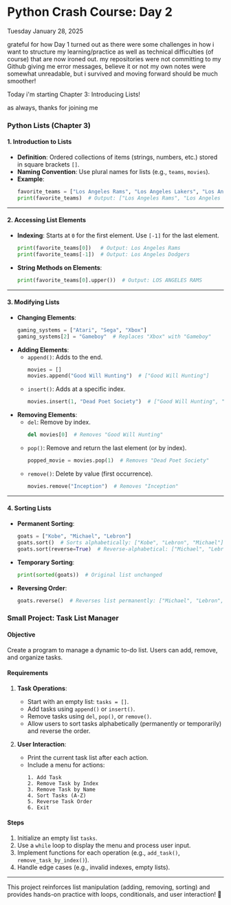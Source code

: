 # Python Crash Course: Day 2
Tuesday January 28, 2025 

grateful for how Day 1 turned out as there were some challenges in how i want to structure my learning/practice as well as technical difficulties (of course) that are now ironed out. my repositories were not committing to my Github giving me error messages, believe it or not my own notes were somewhat unreadable, but i survived and moving forward should be much smoother! 

Today i'm starting Chapter 3: Introducing Lists!

as always, thanks for joining me 

### Python Lists (Chapter 3)

#### **1. Introduction to Lists**
- **Definition**: Ordered collections of items (strings, numbers, etc.) stored in square brackets `[]`.
- **Naming Convention**: Use plural names for lists (e.g., `teams`, `movies`).
- **Example**:
  ```python
  favorite_teams = ["Los Angeles Rams", "Los Angeles Lakers", "Los Angeles Dodgers"]
  print(favorite_teams)  # Output: ["Los Angeles Rams", "Los Angeles Lakers", "Los Angeles Dodgers"]
  ```

---

#### **2. Accessing List Elements**
- **Indexing**: Starts at `0` for the first element. Use `[-1]` for the last element.
  ```python
  print(favorite_teams[0])   # Output: Los Angeles Rams
  print(favorite_teams[-1])  # Output: Los Angeles Dodgers
  ```
- **String Methods on Elements**:
  ```python
  print(favorite_teams[0].upper())  # Output: LOS ANGELES RAMS
  ```

---

#### **3. Modifying Lists**
- **Changing Elements**:
  ```python
  gaming_systems = ["Atari", "Sega", "Xbox"]
  gaming_systems[2] = "Gameboy"  # Replaces "Xbox" with "Gameboy"
  ```
- **Adding Elements**:
  - `append()`: Adds to the end.
    ```python
    movies = []
    movies.append("Good Will Hunting")  # ["Good Will Hunting"]
    ```
  - `insert()`: Adds at a specific index.
    ```python
    movies.insert(1, "Dead Poet Society")  # ["Good Will Hunting", "Dead Poet Society"]
    ```
- **Removing Elements**:
  - `del`: Remove by index.
    ```python
    del movies[0]  # Removes "Good Will Hunting"
    ```
  - `pop()`: Remove and return the last element (or by index).
    ```python
    popped_movie = movies.pop(1)  # Removes "Dead Poet Society"
    ```
  - `remove()`: Delete by value (first occurrence).
    ```python
    movies.remove("Inception")  # Removes "Inception"
    ```

---

#### **4. Sorting Lists**
- **Permanent Sorting**:
  ```python
  goats = ["Kobe", "Michael", "Lebron"]
  goats.sort()  # Sorts alphabetically: ["Kobe", "Lebron", "Michael"]
  goats.sort(reverse=True)  # Reverse-alphabetical: ["Michael", "Lebron", "Kobe"]
  ```
- **Temporary Sorting**:
  ```python
  print(sorted(goats))  # Original list unchanged
  ```
- **Reversing Order**:
  ```python
  goats.reverse()  # Reverses list permanently: ["Michael", "Lebron", "Kobe"] → ["Kobe", "Lebron", "Michael"]
  ```

### Small Project: Task List Manager

#### **Objective**  
Create a program to manage a dynamic to-do list. Users can add, remove, and organize tasks.

#### **Requirements**
1. **Task Operations**:
   - Start with an empty list: `tasks = []`.
   - Add tasks using `append()` or `insert()`.
   - Remove tasks using `del`, `pop()`, or `remove()`.
   - Allow users to sort tasks alphabetically (permanently or temporarily) and reverse the order.

2. **User Interaction**:
   - Print the current task list after each action.
   - Include a menu for actions:  
     ```
     1. Add Task
     2. Remove Task by Index
     3. Remove Task by Name
     4. Sort Tasks (A-Z)
     5. Reverse Task Order
     6. Exit
     ```
#### **Steps**
1. Initialize an empty list `tasks`.
2. Use a `while` loop to display the menu and process user input.
3. Implement functions for each operation (e.g., `add_task()`, `remove_task_by_index()`).
4. Handle edge cases (e.g., invalid indexes, empty lists).

---

This project reinforces list manipulation (adding, removing, sorting) and provides hands-on practice with loops, conditionals, and user interaction! 🐍